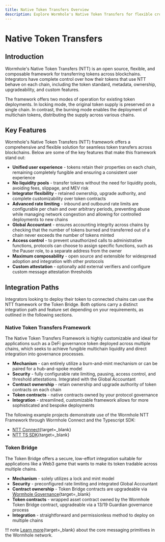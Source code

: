 ```yaml
---
title: Native Token Transfers Overview
description: Explore Wormhole's Native Token Transfers for flexible cross-chain transfers with full control over token behavior, security, and integration features.
---
```


# Native Token Transfers

## Introduction

Wormhole's Native Token Transfers (NTT) is an open source, flexible, and composable framework for transferring tokens across blockchains. Integrators have complete control over how their tokens that use NTT behave on each chain, including the token standard, metadata, ownership, upgradeability, and custom features.

The framework offers two modes of operation for existing token deployments. In locking mode, the original token supply is preserved on a single chain. In contrast, the burning mode enables the deployment of multichain tokens, distributing the supply across various chains.

## Key Features

Wormhole's Native Token Transfers (NTT) framework offers a comprehensive and flexible solution for seamless token transfers across blockchains. Below are some of the key features that make this framework stand out:

- **Unified user experience** - tokens retain their properties on each chain, remaining completely fungible and ensuring a consistent user experience
- **No liquidity pools** - transfer tokens without the need for liquidity pools, avoiding fees, slippage, and MEV risk
- **Integrator flexibility** - retained ownership, upgrade authority, and complete customizability over token contracts
- **Advanced rate limiting** - inbound and outbound rate limits are configurable per chain and over arbitrary periods, preventing abuse while managing network congestion and allowing for controlled deployments to new chains
- **Global Accountant** - ensures accounting integrity across chains by checking that the number of tokens burned and transferred out of a chain never exceeds the number of tokens minted
- **Access control** - to prevent unauthorized calls to administrative functions, protocols can choose to assign specific functions, such as the Pauser role, to a separate address from the owner
- **Maximum composability** - open source and extensible for widespread adoption and integration with other protocols
- **Custom attestation** - optionally add external verifiers and configure custom message attestation thresholds

## Integration Paths

Integrators looking to deploy their token to connected chains can use the NTT framework or the Token Bridge. Both options carry a distinct integration path and feature set depending on your requirements, as outlined in the following sections.

### Native Token Transfers Framework

The Native Token Transfers Framework is highly customizable and ideal for applications such as a DeFi governance token deployed across multiple chains, which seeks to achieve fungible multichain liquidity and direct integration into governance processes.

- **Mechanism** - can entirely utilize a burn-and-mint mechanism or can be paired for a hub-and-spoke model
- **Security** - fully configurable rate limiting, pausing, access control, and threshold attestations. Integrated with the Global Accountant
- **Contract ownership** - retain ownership and upgrade authority of token contracts on each chain
- **Token contracts** - native contracts owned by your protocol governance
- **Integration** - streamlined, customizable framework allows for more sophisticated and bespoke deployments

The following example projects demonstrate use of the Wormhole NTT Framework through Wormhole Connect and the Typescript SDK:

- [NTT Connect](https://github.com/wormhole-foundation/demo-ntt-connect){target=\_blank} 
- [NTT TS SDK](https://github.com/wormhole-foundation/demo-ntt-ts-sdk){target=\_blank} 

### Token Bridge

The Token Bridge offers a secure, low-effort integration suitable for applications like a Web3 game that wants to make its token tradable across multiple chains.

- **Mechanism** - solely utilizes a lock and mint model
- **Security** - preconfigured rate limiting and integrated Global Accountant
- **Contract ownership** - Token Bridge contracts are upgradeable via [Wormhole Governance](/learn/fundamentals/security/){target=\_blank}
- **Token contracts** - wrapped asset contract owned by the Wormhole Token Bridge contract, upgradeable via a 13/19 Guardian governance process
- **Integration** - straightforward and permissionless method to deploy on multiple chains

!!! note
    [Learn more](/learn/infrastructure/vaas/){target=\_blank} about the core messaging primitives in the Wormhole network. 